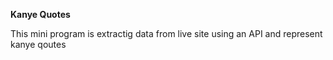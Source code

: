 **Kanye Quotes**

This mini program is extractig data from live site using an API and represent kanye qoutes
